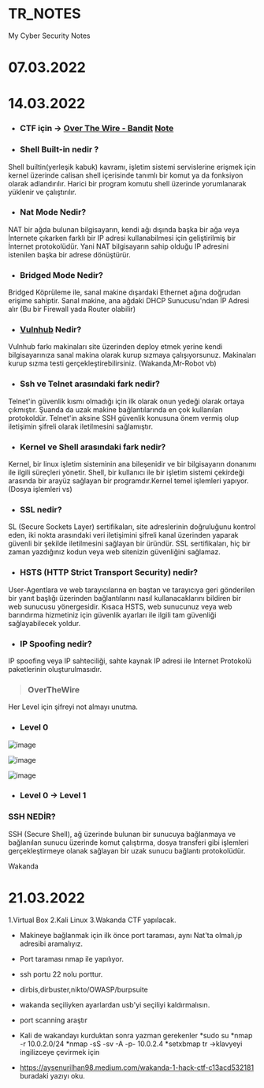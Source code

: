 # TR_NOTES
My Cyber Security Notes

# 07.03.2022

# 14.03.2022


- ### CTF için -> <a href="https://overthewire.org/wargames/bandit/">Over The Wire - Bandit</a> <a href="https://medium.com/@denizparlak_/overthewire-bandit-ctf-%C3%A7%C3%B6z%C3%BCmleri-a14ac8c148f1">Note</a>
- ### Shell Built-in nedir ?

Shell builtin(yerleşik kabuk) kavramı, işletim sistemi servislerine erişmek için kernel üzerinde calisan shell içerisinde tanımlı bir komut ya da fonksiyon olarak adlandırılır. Harici bir program komutu shell üzerinde yorumlanarak yüklenir ve çalıştırılır.

- ### Nat Mode Nedir?

NAT bir ağda bulunan bilgisayarın, kendi ağı dışında başka bir ağa veya İnternete çıkarken farklı bir IP adresi kullanabilmesi için geliştirilmiş bir İnternet protokolüdür. Yani NAT bilgisayarın sahip olduğu IP adresini istenilen başka bir adrese dönüştürür.

- ### Bridged Mode Nedir?

Bridged Köprüleme ile, sanal makine dışardaki Ethernet ağına doğrudan erişime sahiptir. Sanal makine, ana ağdaki DHCP Sunucusu'ndan İP Adresi alır (Bu bir Firewall yada Router olabilir)

- ### <a href="https://www.vulnhub.com/">Vulnhub</a> Nedir?

Vulnhub farkı makinaları site üzerinden deploy etmek yerine kendi bilgisayarınıza sanal makina olarak kurup sızmaya çalışıyorsunuz. Makinaları kurup sızma testi gerçekleştirebilirsiniz. (Wakanda,Mr-Robot vb)

- ### Ssh ve Telnet arasındaki fark nedir?

Telnet'in güvenlik kısmı olmadığı için ilk olarak onun yedeği olarak ortaya çıkmıştır. Şuanda da uzak makine bağlantılarında en çok kullanılan protokoldür. Telnet'in aksine SSH güvenlik konusuna önem vermiş olup iletişimin şifreli olarak iletilmesini sağlamıştır.


- ### Kernel ve Shell arasındaki fark nedir?

Kernel, bir linux işletim sisteminin ana bileşenidir ve bir bilgisayarın donanımı ile ilgili süreçleri yönetir. Shell, bir kullanıcı ile bir işletim sistemi çekirdeği arasında bir arayüz sağlayan bir programdır.Kernel temel işlemleri yapıyor.(Dosya işlemleri vs)

- ### SSL nedir?

SL (Secure Sockets Layer) sertifikaları, site adreslerinin doğruluğunu kontrol eden, iki nokta arasındaki veri iletişimini şifreli kanal üzerinden yaparak güvenli bir şekilde iletilmesini sağlayan bir üründür. SSL sertifikaları, hiç bir zaman yazdığınız kodun veya web sitenizin güvenliğini sağlamaz.


- ### HSTS (HTTP Strict Transport Security) nedir?

User-Agentlara ve web tarayıcılarına en baştan ve tarayıcıya geri gönderilen bir yanıt başlığı üzerinden bağlantılarını nasıl kullanacaklarını bildiren bir web sunucusu yönergesidir. Kısaca HSTS, web sunucunuz veya web barındırma hizmetiniz için güvenlik ayarları ile ilgili tam güvenliği sağlayabilecek yoldur.


- ### IP Spoofing nedir?

IP spoofing veya IP sahteciliği, sahte kaynak IP adresi ile Internet Protokolü paketlerinin oluşturulmasıdır.

> ### OverTheWire

Her Level için şifreyi not almayı unutma.

- ### Level 0 

![image](https://user-images.githubusercontent.com/61595808/158646693-5049e7d8-2a8d-40eb-9bfb-eb9f1cb7a47c.png)


![image](https://user-images.githubusercontent.com/61595808/158648659-9f44fd20-4800-4525-8705-27903f2c7f89.png)

![image](https://user-images.githubusercontent.com/61595808/158648993-3065f96f-0bea-4484-b470-f755e35eb9a0.png)

- ### Level 0 → Level 1

>
### SSH NEDİR?

SSH (Secure Shell), ağ üzerinde bulunan bir sunucuya bağlanmaya ve bağlanılan sunucu üzerinde komut çalıştırma, dosya transferi gibi işlemleri gerçekleştirmeye olanak sağlayan bir uzak sunucu bağlantı protokolüdür.



Wakanda


# 21.03.2022

1.Virtual Box
2.Kali Linux
3.Wakanda CTF yapılacak.

- Makineye bağlanmak için ilk önce port taraması, aynı Nat'ta olmalı,ip adresibi aramalıyız.
- Port taraması nmap ile yapılıyor.
- ssh portu 22 nolu porttur.
- dirbis,dirbuster,nikto/OWASP/burpsuite
- wakanda seçiliyken ayarlardan usb'yi seçiliyi kaldırmalısın.
- port scanning araştır
- Kali de wakandayı kurduktan sonra yazman gerekenler
           *sudo su
           *nmap -r 10.0.2.0/24
           *nmap -sS -sv -A -p- 10.0.2.4
           *setxbmap tr ->klavyeyi ingilizceye çevirmek için  
 

- https://aysenurilhan98.medium.com/wakanda-1-hack-ctf-c13acd532181 buradaki yazıyı oku.           
















